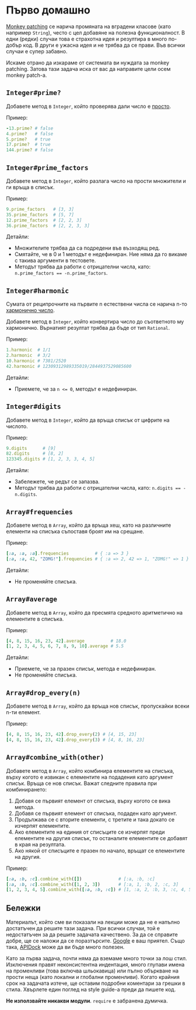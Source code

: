 # Първо домашно

[Monkey patching](http://en.wikipedia.org/wiki/Monkey_patch) се нарича промяната
на вградени класове (като например `String`), често с цел добавяне на полезна
функционалност. В едни (редки) случаи това е страхотна идея и резултира в много по-добър
код. В други е ужасна идея и не трябва да се прави. Във всички случаи е супер забавно.

Искаме отрано да изкараме от системата ви нуждата за monkey patching.
Затова тази задача иска от вас да направите цели осем monkey patch-а.

## `Integer#prime?`

Добавете метод в `Integer`, който проверява дали число е [просто](https://en.wikipedia.org/wiki/Prime_number).

Пример:

```ruby
-13.prime? # false
4.prime?   # false
5.prime?   # true
17.prime?  # true
144.prime? # false
```

## `Integer#prime_factors`

Добавете метод в `Integer`, който разлага число на прости множители и ги връща в
списък.

Пример:

```ruby
9.prime_factors   # [3, 3]
35.prime_factors  # [5, 7]
12.prime_factors  # [2, 2, 3]
36.prime_factors  # [2, 2, 3, 3]
```

Детайли:

* Множителите трябва да са подредени във възходящ ред.
* Смятайте, че в 0 и 1 методът е недефиниран. Ние няма да го викаме с такива аргументи в тестовете.
* Методът трябва да работи с отрицателни числа, като: `n.prime_factors == -n.prime_factors`.

## `Integer#harmonic`

Сумата от реципрочните на първите n естествени числа се нарича n-то [хармонично число](http://en.wikipedia.org/wiki/Harmonic_number).

Добавете метод в `Integer`, който конвертира число до съответното му хармонично.
Върнатият резултат трябва да бъде от тип `Rational`.

Пример:

```ruby
1.harmonic  # 1/1
2.harmonic  # 3/2
10.harmonic # 7381/2520
42.harmonic # 12309312989335019/2844937529085600
```

Детайли:

* Приемете, че за `n <= 0`, методът е недефиниран.

## `Integer#digits`

Добавете метод в `Integer`, който да връща списък от цифрите на числото.

Пример:

```ruby
9.digits      # [9]
82.digits     # [8, 2]
123345.digits # [1, 2, 3, 3, 4, 5]
```

Детайли:

* Забележете, че редът се запазва.
* Методът трябва да работи с отрицателни числа, като: `n.digits == -n.digits`.

## `Array#frequencies`

Добавете метод в `Array`, който да връща хеш, като на различните елементи на
списъка съпоставя броят им на срещане.

Пример:

```ruby
[:a, :a, :a].frequencies          # { :a => 3 }
[:a, :a, 42, "ZOMG!"].frequencies # { :a => 2, 42 => 1, "ZOMG!" => 1 }
```

Детайли:

* Не променяйте списъка.

## `Array#average`

Добавете метод в `Array`, който да пресмята средното аритметично на елементите в
списъка.

Пример:

```ruby
[4, 8, 15, 16, 23, 42].average          # 18.0
[1, 2, 3, 4, 5, 6, 7, 8, 9, 10].average # 5.5
```

Детайли:

* Приемете, че за празен списък, метода е недефиниран.
* Не променяйте списъка.

## `Array#drop_every(n)`

Добавете метод в `Array`, който да връща нов списък, пропускайки всеки n-ти елемент.

Пример:

```ruby
[4, 8, 15, 16, 23, 42].drop_every(2) # [4, 15, 23]
[4, 8, 15, 16, 23, 42].drop_every(3) # [4, 8, 16, 23]
```

## `Array#combine_with(other)`

Добавете метод в `Array`, който комбинира елементите на списъка, върху когото е
извикан с елементите на подадения като аргумент списък. Връща се нов списък.
Важат следните правила при комбинирането:

1. Добавя се първият елемент от списъка, върху когото се вика метода.
2. Добавя се първият елемент от списъка, подаден като аргумент.
3. Продължава се с вторите елементи, с третите и така докато се изчерпят елементите.
4. Ако елементите на единия от списъците се изчерпят преди елементите на другия
списък, то останалите елементите се добавят в края на резултата.
5. Ако някой от списъците е празен по начало, връщат се елементите на другия.

Пример:

```ruby
[:a, :b, :c].combine_with([])              # [:a, :b, :c]
[:a, :b, :c].combine_with([1, 2, 3])       # [:a, 1, :b, 2, :c, 3]
[1, 2, 3, 4, 5].combine_with([:a, :b, :c]) # [1, :a, 2, :b, 3, :c, 4, 5]
```

## Бележки

Материалът, който сме ви показали на лекции може да не е напълно достатъчен да решите тази задача. При всички случаи, той е недостатъчен за да решите задачата качествено. За да се справите добре, ще се наложи да се поразтърсите. [Google](http://google.com/) е ваш приятел. Също така, [APIDock](http://apidock.com/) може да ви бъде много полезен.

Като за първа задача, почти няма да вземаме много точки за лош стил. Изключения правят неконсистентна индентация, много глупави имена на променливи (това включва шльокавица) или пълно объркване на прости неща (като локални и глобални променливи). Когато крайния срок на задачата изтече, ще оставим подробни коментари за грешки в стила. Хвърлете един поглед на style guide-а преди да пишете код.

**Не използвайте никакви модули**. `require` е забранена думичка.
